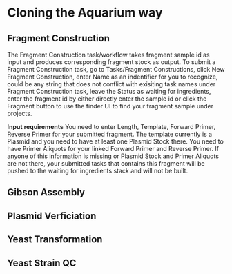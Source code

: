 Cloning the Aquarium way
===

Fragment Construction
---
The Fragment Construction task/workflow takes fragment sample id as input and produces corresponding fragment stock as output. To submit a Fragment Construction task, go to Tasks/Fragment Constructions, click New Fragment Construction, enter Name as an indentifier for you to recognize, could be any string that does not conflict with exisiting task names under Fragment Construction task, leave the Status as waiting for ingredients, enter the fragment id by either directly enter the sample id or click the Fragment button to use the finder UI to find your fragment sample under projects.

**Input requirements**
You need to enter Length, Template, Forward Primer, Reverse Primer for your submitted fragment. The template currently is a Plasmid and you need to have at least one Plasmid Stock there. You need to have Primer Aliquots for your linked Forward Primer and Reverse Primer. If anyone of this information is missing or Plasmid Stock and Primer Aliquots are not there, your submitted tasks that contains this fragment will be pushed to the waiting for ingredients stack and will not be built.

Gibson Assembly
---

Plasmid Verficiation
---

Yeast Transformation
---

Yeast Strain QC
---
